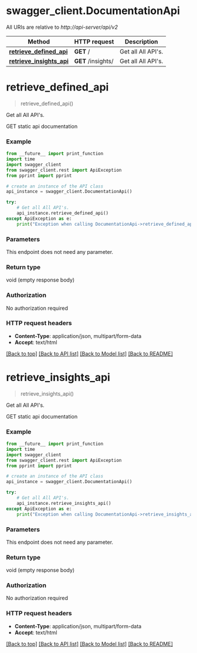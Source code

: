 # swagger_client.DocumentationApi

All URIs are relative to *http://api-server/api/v2*

Method | HTTP request | Description
------------- | ------------- | -------------
[**retrieve_defined_api**](DocumentationApi.md#retrieve_defined_api) | **GET** / | Get all All API&#39;s.
[**retrieve_insights_api**](DocumentationApi.md#retrieve_insights_api) | **GET** /insights/ | Get all All API&#39;s.


# **retrieve_defined_api**
> retrieve_defined_api()

Get all All API's.

GET static api documentation

### Example
```python
from __future__ import print_function
import time
import swagger_client
from swagger_client.rest import ApiException
from pprint import pprint

# create an instance of the API class
api_instance = swagger_client.DocumentationApi()

try:
    # Get all All API's.
    api_instance.retrieve_defined_api()
except ApiException as e:
    print("Exception when calling DocumentationApi->retrieve_defined_api: %s\n" % e)
```

### Parameters
This endpoint does not need any parameter.

### Return type

void (empty response body)

### Authorization

No authorization required

### HTTP request headers

 - **Content-Type**: application/json, multipart/form-data
 - **Accept**: text/html

[[Back to top]](#) [[Back to API list]](../README.md#documentation-for-api-endpoints) [[Back to Model list]](../README.md#documentation-for-models) [[Back to README]](../README.md)

# **retrieve_insights_api**
> retrieve_insights_api()

Get all All API's.

GET static api documentation

### Example
```python
from __future__ import print_function
import time
import swagger_client
from swagger_client.rest import ApiException
from pprint import pprint

# create an instance of the API class
api_instance = swagger_client.DocumentationApi()

try:
    # Get all All API's.
    api_instance.retrieve_insights_api()
except ApiException as e:
    print("Exception when calling DocumentationApi->retrieve_insights_api: %s\n" % e)
```

### Parameters
This endpoint does not need any parameter.

### Return type

void (empty response body)

### Authorization

No authorization required

### HTTP request headers

 - **Content-Type**: application/json, multipart/form-data
 - **Accept**: text/html

[[Back to top]](#) [[Back to API list]](../README.md#documentation-for-api-endpoints) [[Back to Model list]](../README.md#documentation-for-models) [[Back to README]](../README.md)

